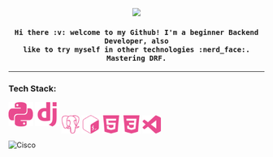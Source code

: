 <p align="center"><img src="https://media.giphy.com/media/2HEAHnj8FOmL6/giphy.gif"><p>

<h4 align="center">
  <samp>
    Hi there :v: welcome to my Github! I'm a beginner Backend Developer, also<br>like to try myself in other technologies :nerd_face:. Mastering DRF.
  </samp>
</h4>

--------------------------------------------------------------------------------------

<h3>Tech Stack:</h3>

![python](https://github.com/Tvo-Po/Tvo-Po/blob/main/assets/icons/python.svg)
![django](https://github.com/Tvo-Po/Tvo-Po/blob/main/assets/icons/django.svg)
<img align="center" width="36" src="https://github.com/Tvo-Po/Tvo-Po/blob/main/assets/icons/postgresql.svg">
<img align="center" width="36" src="https://github.com/Tvo-Po/Tvo-Po/blob/main/assets/icons/gnubash.svg">
<img align="center" width="36" src="https://github.com/Tvo-Po/Tvo-Po/blob/main/assets/icons/html5.svg">
<img align="center" width="36" src="https://github.com/Tvo-Po/Tvo-Po/blob/main/assets/icons/css3.svg">
<img align="center" width="36" src="https://github.com/Tvo-Po/Tvo-Po/blob/main/assets/icons/visualstudiocode.svg">
  
![Cisco](https://images.credly.com/size/110x110/images/70d71df5-f3dc-4380-9b9d-f22513a70417/CCNAITN__1_.png)
